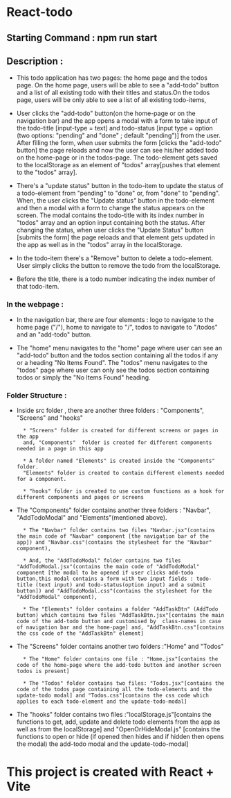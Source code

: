 # React-todo

## Starting Command : npm run start

## Description :

- This todo application has two pages: the home page and the todos page. On the home page, users will be able to see a "add-todo" button and a list of all existing todo with their titles and status.On the todos page, users will be only able to see a list of all existing todo-items,

- User clicks the "add-todo" button(on the home-page or on the navigation bar) and the app opens a modal with a form to take input of the todo-title [input-type = text] and todo-status [input type = option (two options: "pending" and "done" ; default "pending")] from the user. After filling the form, when user submits the form [clicks the "add-todo" button] the page reloads and now the user can see his/her added todo on the home-page or in the todos-page. The todo-element gets saved to the localStorage as an element of "todos" array[pushes that element to the "todos" array].

- There's a "update status" button in the todo-item to update the status of a todo-element from "pending" to "done" or, from "done" to "pending". When, the user clicks the "Update status" button in the todo-element and then a modal with a form to change the status appears on the screen. The modal contains the todo-title with its index number in "todos" array and an option input containing both the status. After changing the status, when user clicks the "Update Status" button [submits the form] the page reloads and that element gets updated in the app as well as in the "todos" array in the localStorage.

- In the todo-item there's a "Remove" button to delete a todo-element. User simply clicks the button to remove the todo from the localStorage.

- Before the title, there is a todo number indicating the index number of that todo-item.

### In the webpage :

- In the navigation bar, there are four elements : logo to navigate to the home page ("/"), home to navigate to "/", todos to navigate to "/todos" and an "add-todo" button.

- The "home" menu navigates to the "home" page where user can see an "add-todo" button and the todos section containing all the todos if any or a heading "No Items Found". The "todos" menu navigates to the "todos" page where user can only see the todos section containing todos or simply the "No Items Found" heading.

### Folder Structure :

- Inside src folder , there are another three folders : "Components", "Screens" and "hooks"

        * "Screens" folder is created for different screens or pages in the app
        and, "Components"  folder is created for different components needed in a page in this app

        * A folder named "Elements" is created inside the "Components" folder.
        "Elements" folder is created to contain different elements needed for a component.

        * "hooks" folder is created to use custom functions as a hook for different components and pages or screens

- The "Components" folder contains another three folders : "Navbar", "AddTodoModal" and "Elements"(mentioned above).

        * The "Navbar" folder contains two files "Navbar.jsx"(contains the main code of "Navbar" component [the navigation bar of the app]) and "Navbar.css"(contains the stylesheet for the "Navbar" component),

        * And, the "AddTodoModal" folder contains two files "AddTodoModal.jsx"(contains the main code of "AddTodoModal" component [the modal to be opened if user clicks add-todo button,this modal contains a form with two input fields : todo-title (text input) and todo-status(option input) and a submit button]) and "AddTodoModal.css"(contains the stylesheet for the "AddTodoModal" component),

        * The "Elements" folder contains a folder "AddTaskBtn" (AddTodo button) which contains two files "AddTaskBtn.jsx"[contains the main code of the add-todo button and customised by  class-names in case of navigation bar and the home-page] and, "AddTaskBtn.css"[contains the css code of the "AddTaskBtn" element]

- The "Screens" folder contains another two folders :"Home" and "Todos"

        * The "Home" folder contains one file : "Home.jsx"[contains the code of the home-page where the add-todo button and another screen todos is present]

        * The "Todos" folder contains two files: "Todos.jsx"[contains the code of the todos page containing all the todo-elements and the update-todo modal] and "Todos.css"[contains the css code which applies to each todo-element and the update-todo-modal]

- The "hooks" folder contains two files :"localStorage.js"[contains the functions to get, add, update and delete todo elements from the app as well as from the localStorage] and "OpenOrHideModal.js" [contains the functions to open or hide (if opened then hides and if hidden then opens the modal) the add-todo modal and the update-todo-modal]

# This project is created with React + Vite

